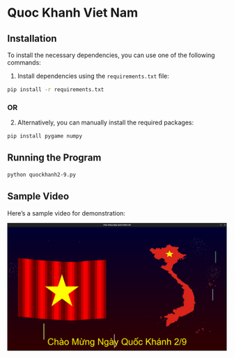 # Quoc Khanh Viet Nam 

## Installation

To install the necessary dependencies, you can use one of the following commands:
1. Install dependencies using the `requirements.txt` file:
```bash
pip install -r requirements.txt
```
### OR 
2. Alternatively, you can manually install the required packages:
```bash
pip install pygame numpy
```

## Running the Program
```bash
python quockhanh2-9.py
```
## Sample Video

Here’s a sample video for demonstration:

[![Sample Video](images/image.png)]([https://www.youtube.com/watch?v=fE89E4V6zJM])



